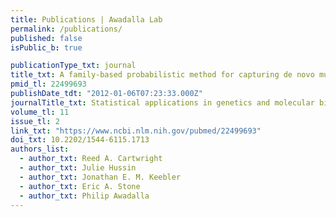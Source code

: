 ```yaml
---
title: Publications | Awadalla Lab
permalink: /publications/
published: false
isPublic_b: true

publicationType_txt: journal
title_txt: A family-based probabilistic method for capturing de novo mutations from high-throughput short-read sequencing data.
pmid_tl: 22499693
publishDate_tdt: "2012-01-06T07:23:33.000Z"
journalTitle_txt: Statistical applications in genetics and molecular biology
volume_tl: 11
issue_tl: 2
link_txt: "https://www.ncbi.nlm.nih.gov/pubmed/22499693"
doi_txt: 10.2202/1544-6115.1713
authors_list:
  - author_txt: Reed A. Cartwright
  - author_txt: Julie Hussin
  - author_txt: Jonathan E. M. Keebler
  - author_txt: Eric A. Stone
  - author_txt: Philip Awadalla
---
```

